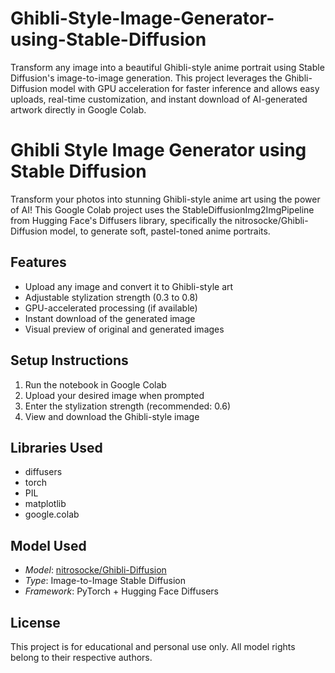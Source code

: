 # Ghibli-Style-Image-Generator-using-Stable-Diffusion
Transform any image into a beautiful Ghibli-style anime portrait using Stable Diffusion's image-to-image generation. This project leverages the Ghibli-Diffusion model with GPU acceleration for faster inference and allows easy uploads, real-time customization, and instant download of AI-generated artwork directly in Google Colab.


# Ghibli Style Image Generator using Stable Diffusion

Transform your photos into stunning Ghibli-style anime art using the power of AI! This Google Colab project uses the StableDiffusionImg2ImgPipeline from Hugging Face's Diffusers library, specifically the nitrosocke/Ghibli-Diffusion model, to generate soft, pastel-toned anime portraits.

## Features

- Upload any image and convert it to Ghibli-style art
- Adjustable stylization strength (0.3 to 0.8)
- GPU-accelerated processing (if available)
- Instant download of the generated image
- Visual preview of original and generated images

## Setup Instructions

1. Run the notebook in Google Colab
2. Upload your desired image when prompted
3. Enter the stylization strength (recommended: 0.6)
4. View and download the Ghibli-style image

## Libraries Used

- diffusers
- torch
- PIL
- matplotlib
- google.colab

## Model Used

- *Model*: [nitrosocke/Ghibli-Diffusion](https://huggingface.co/nitrosocke/Ghibli-Diffusion)
- *Type*: Image-to-Image Stable Diffusion
- *Framework*: PyTorch + Hugging Face Diffusers


## License

This project is for educational and personal use only. All model rights belong to their respective authors.
